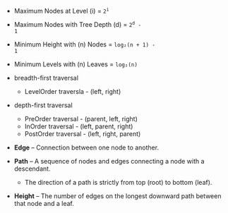 - Maximum Nodes at Level (i) = <code>2<sup>i</sup></code>
- Maximum Nodes with Tree Depth (d) = <code>2<sup>d</sup> - 1</code>
- Minimum Height with (n) Nodes = <code>log₂(n + 1) - 1</code>
- Minimum Levels with (n) Leaves = <code>log₂(n)</code>
  
    
- breadth-first traversal
  - LevelOrder traversla - (left, right)
- depth-first traversal
  - PreOrder traversal  - (parent, left, right)
  - InOrder traversal   - (left, parent, right)
  - PostOrder traversal - (left, right, parent)
  
- **Edge** – Connection between one node to another.
- **Path** – A sequence of nodes and edges connecting a node with a descendant.
  - The direction of a path is strictly from top (root) to bottom (leaf).
- **Height** – The number of edges on the longest downward path between that node and a leaf.
